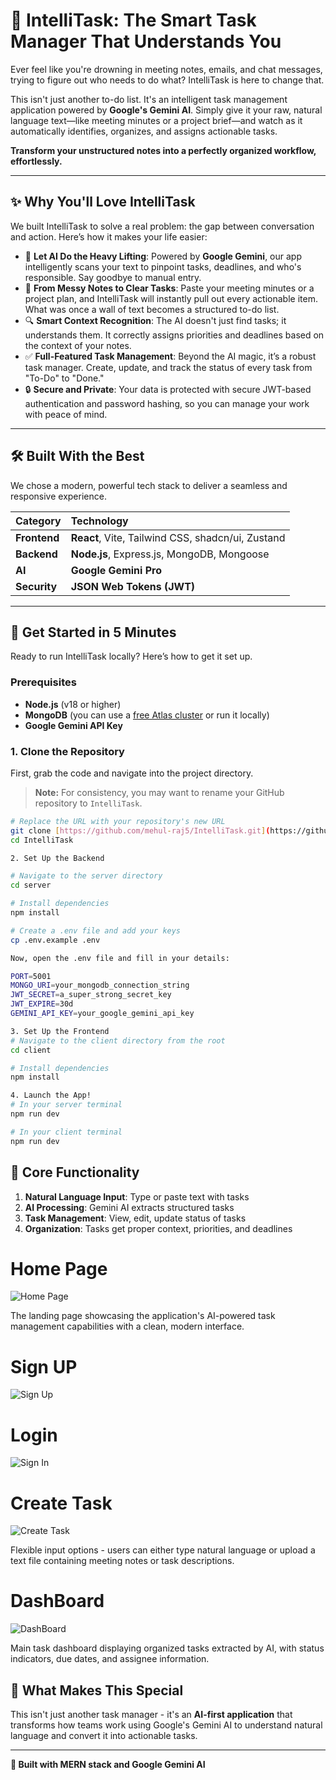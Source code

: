 # 🤖 IntelliTask: The Smart Task Manager That Understands You

Ever feel like you're drowning in meeting notes, emails, and chat messages, trying to figure out who needs to do what? IntelliTask is here to change that.

This isn't just another to-do list. It's an intelligent task management application powered by **Google's Gemini AI**. Simply give it your raw, natural language text—like meeting minutes or a project brief—and watch as it automatically identifies, organizes, and assigns actionable tasks.

**Transform your unstructured notes into a perfectly organized workflow, effortlessly.**

---

## ✨ Why You'll Love IntelliTask

We built IntelliTask to solve a real problem: the gap between conversation and action. Here’s how it makes your life easier:

- 🧠 **Let AI Do the Heavy Lifting**: Powered by **Google Gemini**, our app intelligently scans your text to pinpoint tasks, deadlines, and who's responsible. Say goodbye to manual entry.
- 🎯 **From Messy Notes to Clear Tasks**: Paste your meeting minutes or a project plan, and IntelliTask will instantly pull out every actionable item. What was once a wall of text becomes a structured to-do list.
- 🔍 **Smart Context Recognition**: The AI doesn't just find tasks; it understands them. It correctly assigns priorities and deadlines based on the context of your notes.
- ✅ **Full-Featured Task Management**: Beyond the AI magic, it’s a robust task manager. Create, update, and track the status of every task from "To-Do" to "Done."
- 🔒 **Secure and Private**: Your data is protected with secure JWT-based authentication and password hashing, so you can manage your work with peace of mind.

---

## 🛠️ Built With the Best

We chose a modern, powerful tech stack to deliver a seamless and responsive experience.

| Category     | Technology                                        |
| :----------- | :------------------------------------------------ |
| **Frontend** | **React**, Vite, Tailwind CSS, shadcn/ui, Zustand |
| **Backend**  | **Node.js**, Express.js, MongoDB, Mongoose        |
| **AI**       | **Google Gemini Pro**                             |
| **Security** | **JSON Web Tokens (JWT)**                         |

---

## 🚀 Get Started in 5 Minutes

Ready to run IntelliTask locally? Here’s how to get it set up.

### Prerequisites

- **Node.js** (v18 or higher)
- **MongoDB** (you can use a [free Atlas cluster](https://www.mongodb.com/cloud/atlas/register) or run it locally)
- **Google Gemini API Key**

### 1. Clone the Repository

First, grab the code and navigate into the project directory.

> **Note:** For consistency, you may want to rename your GitHub repository to `IntelliTask`.

```bash
# Replace the URL with your repository's new URL
git clone [https://github.com/mehul-raj5/IntelliTask.git](https://github.com/mehul-raj5/IntelliTask.git)
cd IntelliTask

2. Set Up the Backend

# Navigate to the server directory
cd server

# Install dependencies
npm install

# Create a .env file and add your keys
cp .env.example .env

Now, open the .env file and fill in your details:

PORT=5001
MONGO_URI=your_mongodb_connection_string
JWT_SECRET=a_super_strong_secret_key
JWT_EXPIRE=30d
GEMINI_API_KEY=your_google_gemini_api_key

3. Set Up the Frontend
# Navigate to the client directory from the root
cd client

# Install dependencies
npm install

4. Launch the App!
# In your server terminal
npm run dev

# In your client terminal
npm run dev
```

## 📖 Core Functionality

1. **Natural Language Input**: Type or paste text with tasks
2. **AI Processing**: Gemini AI extracts structured tasks
3. **Task Management**: View, edit, update status of tasks
4. **Organization**: Tasks get proper context, priorities, and deadlines

# Home Page

![Home Page](images/image.png)

The landing page showcasing the application's AI-powered task management capabilities with a clean, modern interface.

# Sign UP

![Sign Up](images/image%20copy.png)

# Login

![Sign In](images/image%20copy%202.png)

# Create Task

![Create Task](images/image%20copy%203.png)

Flexible input options - users can either type natural language or upload a text file containing meeting notes or task descriptions.

# DashBoard

![DashBoard](images/image%20copy%204.png)

Main task dashboard displaying organized tasks extracted by AI, with status indicators, due dates, and assignee information.

## 🌟 What Makes This Special

This isn't just another task manager - it's an **AI-first application** that transforms how teams work using Google's Gemini AI to understand natural language and convert it into actionable tasks.

---

**🤖 Built with MERN stack and Google Gemini AI**
